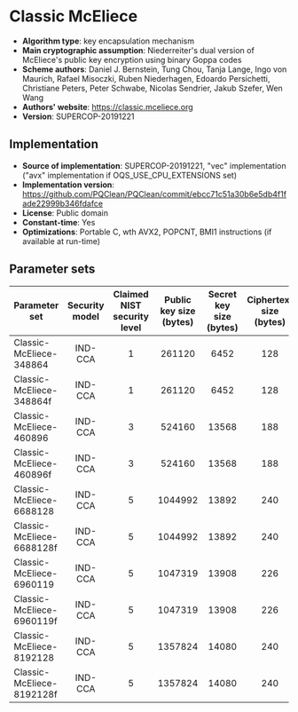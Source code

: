 Classic McEliece
================

- **Algorithm type**: key encapsulation mechanism
- **Main cryptographic assumption**: Niederreiter's dual version of McEliece's public key encryption using binary Goppa codes
- **Scheme authors**: Daniel J. Bernstein, Tung Chou, Tanja Lange, Ingo von Maurich, Rafael Misoczki, Ruben Niederhagen, Edoardo Persichetti, Christiane Peters, Peter Schwabe, Nicolas Sendrier, Jakub Szefer, Wen Wang
- **Authors' website**: https://classic.mceliece.org
- **Version**: SUPERCOP-20191221

Implementation
--------------

- **Source of implementation**: SUPERCOP-20191221, "vec" implementation ("avx" implementation if OQS_USE_CPU_EXTENSIONS set)
- **Implementation version**: https://github.com/PQClean/PQClean/commit/ebcc71c51a30b6e5db4f1fade22999b346fdafce
- **License**: Public domain
- **Constant-time**: Yes
- **Optimizations**: Portable C, wth AVX2, POPCNT, BMI1 instructions (if available at run-time)

Parameter sets
--------------

| Parameter set             | Security model | Claimed NIST security level | Public key size (bytes) | Secret key size (bytes) | Ciphertext size (bytes) | Shared secret size (bytes) |
|---------------------------|:--------------:|:---------------------------:|:-----------------------:|:-----------------------:|:-----------------------:|:--------------------------:|
| Classic-McEliece-348864   |     IND-CCA    |              1              |          261120         |           6452          |           128           |             32             |
| Classic-McEliece-348864f  |     IND-CCA    |              1              |          261120         |           6452          |           128           |             32             |
| Classic-McEliece-460896   |     IND-CCA    |              3              |          524160         |          13568          |           188           |             32             |
| Classic-McEliece-460896f  |     IND-CCA    |              3              |          524160         |          13568          |           188           |             32             |
| Classic-McEliece-6688128  |     IND-CCA    |              5              |         1044992         |          13892          |           240           |             32             |
| Classic-McEliece-6688128f |     IND-CCA    |              5              |         1044992         |          13892          |           240           |             32             |
| Classic-McEliece-6960119  |     IND-CCA    |              5              |         1047319         |          13908          |           226           |             32             |
| Classic-McEliece-6960119f |     IND-CCA    |              5              |         1047319         |          13908          |           226           |             32             |
| Classic-McEliece-8192128  |     IND-CCA    |              5              |         1357824         |          14080          |           240           |             32             |
| Classic-McEliece-8192128f |     IND-CCA    |              5              |         1357824         |          14080          |           240           |             32             |

